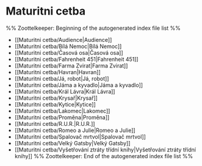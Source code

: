 # Maturitni cetba
%% Zoottelkeeper: Beginning of the autogenerated index file list  %%
-  [[Maturitni cetba/Audience|Audience]]
-  [[Maturitni cetba/Bílá Nemoc|Bílá Nemoc]]
-  [[Maturitni cetba/Časová osa|Časová osa]]
-  [[Maturitni cetba/Fahrenheit 451|Fahrenheit 451]]
-  [[Maturitni cetba/Farma Zvirat|Farma Zvirat]]
-  [[Maturitni cetba/Havran|Havran]]
-  [[Maturitni cetba/Já, robot|Já, robot]]
-  [[Maturitni cetba/Jáma a kyvadlo|Jáma a kyvadlo]]
-  [[Maturitni cetba/Král Lávra|Král Lávra]]
-  [[Maturitni cetba/Krysař|Krysař]]
-  [[Maturitni cetba/Kytice|Kytice]]
-  [[Maturitni cetba/Lakomec|Lakomec]]
-  [[Maturitni cetba/Proměna|Proměna]]
-  [[Maturitni cetba/R.U.R.|R.U.R.]]
-  [[Maturitni cetba/Romeo a Julie|Romeo a Julie]]
-  [[Maturitni cetba/Spalovač mrtvol|Spalovač mrtvol]]
-  [[Maturitni cetba/Velký Gatsby|Velký Gatsby]]
-  [[Maturitni cetba/Vyšetřování ztráty třídní knihy|Vyšetřování ztráty třídní knihy]]
%% Zoottelkeeper: End of the autogenerated index file list  %%
